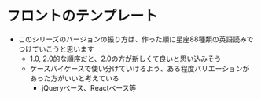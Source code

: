 # フロントのテンプレート
- このシリーズのバージョンの振り方は、作った順に星座88種類の英語読みでつけていこうと思います
	* 1.0, 2.0的な順序だと、2.0の方が新しくて良いと思い込みそう
	- ケースバイケースで使い分けていけるよう、ある程度バリエーションがあった方がいいと考えている
		* jQueryベース、Reactベース等

